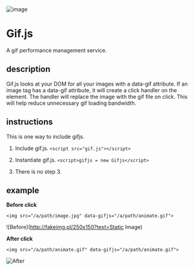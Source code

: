 ![image](https://raw.githubusercontent.com/rememberlenny/gif.js/master/example/example.gif)
# Gif.js

A gif performance management service.

## description

Gif.js looks at your DOM for all your images with a data-gif attribute. If an image tag has a data-gif attribute, it will create a click handler on the element. The handler will replace the image with the gif file on click. This will help reduce unnecessary gif loading bandwidth.

## instructions
This is one way to include gifjs.

1. Include gif.js.
`<script src="gif.js"></script>`

2. Instantiate gif.js.
`<script>gifjs = new Gifjs</script>`

3. There is no step 3.

## example

**Before click**

`<img src="/a/path/image.jpg" data-gifjs="/a/path/animate.gif">`

![Before](http://fakeimg.pl/250x150?text=Static Image)



**After click**

`<img src="/a/path/animate.gif" data-gifjs="/a/path/animate.gif">`

![After](http://media.giphy.com/media/12Ek91HBQ4khAA/giphy.gif)
